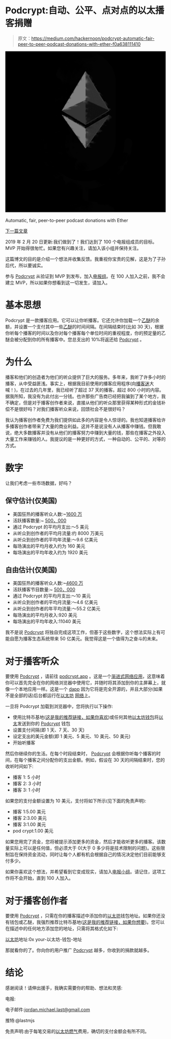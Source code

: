 # Podcrypt:自动、公平、点对点的以太播客捐赠

> 原文：<https://medium.com/hackernoon/podcrypt-automatic-fair-peer-to-peer-podcast-donations-with-ether-f0a638111410>

![](img/f8b1306eb767ec0001b099c26ca79dc8.png)

Automatic, fair, peer-to-peer podcast donations with Ether

[下一篇文章](/@lastmjs/podcrypt-alpha-3f3f240ea1a0)

2019 年 2 月 20 日更新:我们做到了！我们达到了 100 个电报组成员的目标。MVP 开始得很匆忙。如果您有兴趣关注，请加入该小组并保持关注。

这篇博文的目的是介绍一个想法并收集反馈。我重视你宝贵的见解，这是为了子孙后代，所以要诚实。

参与 [Podcrypt](https://podcrypt.app/) 从验证到 MVP 到发布，加入[电报组](https://t.me/podcrypt)。在 100 人加入之前，我不会建立 MVP，所以如果你想看到这一切发生，请加入。

# 基本思想

Podcrypt 是一款播客应用。它可以让你听播客。它还允许你加载一个[乙醚](https://www.ethereum.org/ether)的余额，并设置一个支付其中一些[乙醚](https://www.ethereum.org/ether)的时间间隔。在间隔结束时(比如 30 天)，根据你听每个播客的时间以及你对每个播客每个单位时间的重视程度，你的预定量的乙醚会被分配到你的所有播客中。您总支出的 10%将返还给 [Podcrypt](https://podcrypt.app/) 。

# 为什么

播客和他们的创造者为他们的听众提供了巨大的服务。多年来，我听了许多小时的播客，从中受益匪浅。事实上，根据我目前使用的播客应用程序(向[播客迷](https://play.google.com/store/apps/details?id=com.bambuna.podcastaddict&hl=en_US)大喊！)，在过去的几年里，我已经听了超过 37 天的播客。超过 800 小时的内容。据我所知，我没有为此付出一分钱。也许那些广告商已经把我骗到了某个地方，我不确定，但是对于播客创作者来说，直接从他们的听众那里获得某种形式的金钱补偿不是很好吗？对我们播客听众来说，回馈社会不是很好吗？

我认为播客创作者免费为我们提供如此多的内容是令人惊讶的。我也知道播客给许多播客创作者带来了大量的商业利益。这并不是说没有人从播客中赚钱。但我敢说，绝大多数播客并没有从他们的播客努力中赚到大量的钱，那些在播客之外投入大量工作来赚钱的人。我提议的是一种更好的方式，一种自动的、公平的、对等的方式。

# 数字

让我们考虑一些市场数据，好吗？

## 保守估计(仅美国)

*   美国狂热的播客听众人数:~[1600 万](https://www.podcastinsights.com/podcast-statistics/)
*   活跃播客数量:~ [500，000](https://www.podcastinsights.com/podcast-statistics/)
*   通过 Podcrypt 的平均月支出:～5 美元
*   从听众到创作者的平均月流量:约 8000 万美元
*   从听众到创作者的平均年流量:～9.6 亿美元
*   每场演出的平均月收入约为 160 美元
*   每场演出的平均年收入约为 1920 美元

## 自由估计(仅美国)

*   美国狂热的播客听众人数:~[4600 万](https://www.podcastinsights.com/podcast-statistics/)
*   活跃播客节目数量:~ [500，000](https://www.podcastinsights.com/podcast-statistics/)
*   通过 Podcrypt 的平均月支出:～10 美元
*   从听众到创作者的平均月流量:～4.6 亿美元
*   从听众到创作者的年平均流量:～55.2 亿美元
*   每场演出的平均月收入:920 美元
*   每场演出的平均年收入:11040 美元

我不是说 [Podcrypt](https://podcrypt.app/) 将独自完成这项工作，但基于这些数字，这个想法实际上有可能自愿为播客生态系统带来 50 亿美元。我觉得这是一个值得为之奋斗的未来。

# 对于播客听众

要使用 [Podcrypt](https://podcrypt.app/) ，请前往 [podcrypt.app](https://podcrypt.app/) 。这是一个[渐进式网络应用](https://developers.google.com/web/progressive-web-apps/)，这意味着你可以首先完全在你的网络浏览器中使用它，并随时将其添加到你的主屏幕上，就像一个本地应用一样。这是一个 [dapp](https://ethereum.stackexchange.com/questions/383/what-is-a-dapp) 因为它将是完全开源的，并且大部分(如果不是全部的话)后台都运行在[以太坊](https://www.ethereum.org/) [网络](https://hackernoon.com/tagged/network)上。

一旦将 Podcrypt 加载到浏览器中，您将执行以下操作:

*   使用比特币基地([这是我的推荐链接，如果你喜欢](https://www.coinbase.com/join/59e07f213562550110702b78))或任何其他[以太坊钱包](https://cointelegraph.com/ethereum-for-beginners/ethereum-wallets)将[以太](https://www.ethereum.org/ether)发送到你的 [Podcrypt](https://podcrypt.app/) 钱包
*   设置支付间隔(即 1 天、7 天、30 天)
*   设定支出的美元金额(即 1 美元、5 美元、10 美元、50 美元)
*   开始听播客

然后你继续你的生活。在每个时段结束时， [Podcrypt](https://podcrypt.app/) 会根据你听每个播客的时间，在每个播客之间分配你的支出金额。例如，假设在 30 天的间隔结束时，您的收听时间如下:

*   播客 1: 5 小时
*   播客 2: 3 小时
*   播客 3: 1 小时

如果您的支付金额设置为 10 美元，支付将如下所示(见下面的免责声明):

*   播客 1:5.00 美元
*   播客 2:3.00 美元
*   播客 3:1.00 美元
*   pod crypt:1.00 美元

如果您用完了资金，您将被提示添加更多的资金，然后才能收听更多的播客。该数量实际上可以是任何值，但必须大于 0(大于 0 多少将是技术限制的问题)。这些限制旨在保持资金流动，同时让每个人都有机会根据自己的情况决定他们目前能够支付多少。

如果你喜欢这个想法，并希望看到它变成现实，请加入[电报小组](https://t.me/podcrypt)。请记住，这项工作将不会开始，直到 100 人加入。

# 对于播客创作者

要使用 [Podcrypt](https://podcrypt.app/) ，只需在你的播客描述中添加你的[以太坊](https://www.ethereum.org/)钱包地址。如果你还没有钱包或乙醚，我强烈推荐比特币基地([这是我的推荐链接，如果你想要](https://www.coinbase.com/join/59e07f213562550110702b78))。您可以在描述中的任何地方添加您的地址，只需将其格式化如下:

[以太坊](https://hackernoon.com/tagged/ethereum)地址:0x your-以太坊-钱包-地址

那就看你的了。你向你的用户推广 [Podcrypt](https://podcrypt.app/) 越多，你收到的捐款就越多。

# 结论

感谢阅读！请伸出援手，我确实需要你的帮助、想法和灵感:

电报:

电子邮件:jordan.michael.last@gmail.com

推特:@lastmjs

免责声明:由于每笔交易的[以太坊燃气](https://ethereum.stackexchange.com/questions/3/what-is-meant-by-the-term-gas)费用，确切的支付金额会有所不同。